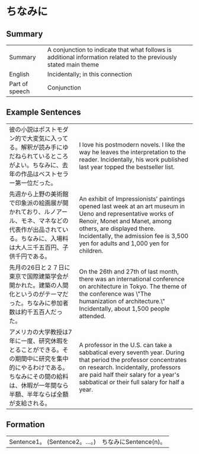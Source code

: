 # ちなみに

## Summary

<table><tr>   <td>Summary</td>   <td>A conjunction to indicate that what follows is additional information related to the previously stated main theme</td></tr><tr>   <td>English</td>   <td>Incidentally; in this connection</td></tr><tr>   <td>Part of speech</td>   <td>Conjunction</td></tr></table>

## Example Sentences

<table><tr>   <td>彼の小説はポストモダン的で大変気に入ってる。解釈が読み手にゆだねられているところがよい。ちなみに、去年の作品はベストセラー第一位だった。</td>   <td>I love his postmodern novels. I like the way he leaves the interpretation to the reader. Incidentally, his work published last year topped the bestseller list.</td></tr><tr>   <td>先週から上野の美術館で印象派の絵画展が開かれており、ルノアール、モネ、マネなどの代表作が出品されている。ちなみに、入場料は大人三千五百円、子供千円である。</td>   <td>An exhibit of Impressionists' paintings opened last week at an art museum in Ueno and representative works of Renoir, Monet and Manet, among others, are displayed there. Incidentally, the admission fee is 3,500 yen for adults and 1,000 yen for children.</td></tr><tr>   <td>先月の26日と２７日に東京で国際建築学会が開かれた。建築の人間化というのがテーマだった。ちなみに参加者数は約千五百人だった。</td>   <td>On the 26th and 27th of last month, there was an international conference on architecture in Tokyo. The theme of the conference was \"The humanization of architecture.\" Incidentally, about 1,500 people attended.</td></tr><tr>   <td>アメリカの大学教授は7年に一度、研究休暇をとることができる。その期間中に研究を集中的にやるわけである。ちなみにその間の給料は、休暇が一年間なら半額、半年ならば全額が支給される。</td>   <td>A professor in the U.S. can take a sabbatical every seventh year. During that period the professor concentrates on research. Incidentally, professors are paid half their salary for a year's sabbatical or their full salary for half a year.</td></tr></table>

## Formation

<table class="table"><tbody><tr class="tr head"><td class="td"><span class="bold">Sentence1。 (Sentence2。…。)</span> </td><td class="td"><span class="concept">ちなみに</span><span>Sentence(n)。</span></td></tr></tbody></table>

